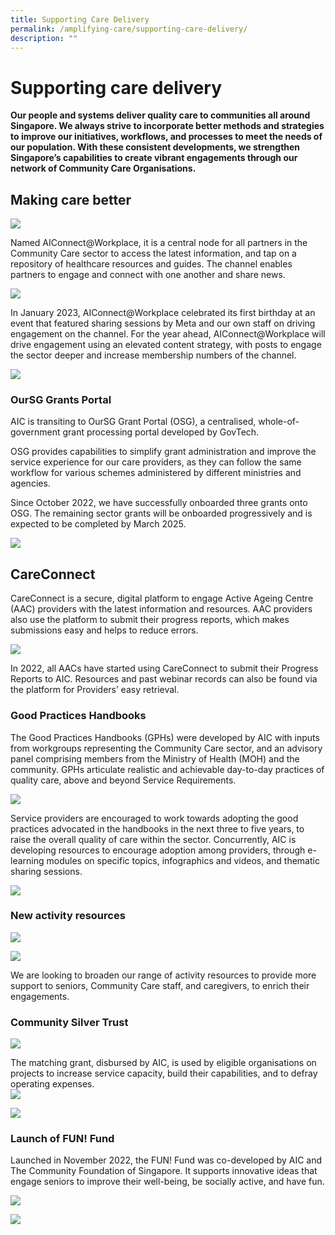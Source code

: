 ```yaml
---
title: Supporting Care Delivery
permalink: /amplifying-care/supporting-care-delivery/
description: ""
---
```

# Supporting care delivery

**Our people and systems deliver quality care to communities all around Singapore. We always strive to incorporate better methods and strategies to improve our initiatives, workflows, and processes to meet the needs of our population. With these consistent developments, we strengthen Singapore’s capabilities to create vibrant engagements through our network of Community Care Organisations.**

## Making care better
![](/images/aic-connect-workplace.png)

Named AIConnect@Workplace, it is a central node for all partners in the Community Care sector to access the latest information, and tap on a repository of healthcare resources and guides. The channel enables partners to engage and connect with one another and share news.

![](/images/850-accounts-aic-connect.png)

In January 2023, AIConnect@Workplace celebrated its first birthday at an event that featured sharing sessions by Meta and our own staff on driving engagement on the channel. For the year ahead, AIConnect@Workplace will drive engagement using an elevated content strategy, with posts to engage the sector deeper and increase membership numbers of the channel.

![](/images/ms-june-shaul.png)

### OurSG Grants Portal

AIC is transiting to OurSG Grant Portal (OSG), a centralised, whole-of-government grant processing portal developed by GovTech. 
 
OSG provides capabilities to simplify grant administration and improve the service experience for our care providers, as they can follow the same workflow for various schemes administered by different ministries and agencies. 

Since October 2022, we have successfully onboarded three grants onto OSG. The remaining sector grants will be onboarded progressively and is expected to be completed by March 2025. 

![](/images/180-service-providers%20.png)

## CareConnect
CareConnect is a secure, digital platform to engage Active Ageing Centre (AAC) providers with the latest information and resources. AAC providers also use the platform to submit their progress reports, which makes submissions easy and helps to reduce errors.

![](/images/progess-reports-aic.png)

In 2022, all AACs have started using CareConnect to submit their Progress Reports to AIC. Resources and past webinar records can also be found via the platform for Providers’ easy retrieval.

### Good Practices Handbooks
The Good Practices Handbooks (GPHs) were developed by AIC with inputs from workgroups representing the Community Care sector, and an advisory panel comprising members from the Ministry of Health (MOH) and the community. GPHs articulate realistic and achievable day-to-day practices of quality care, above and beyond Service Requirements.

![](/images/good-practices-handbooks.png)

Service providers are encouraged to work towards adopting the good practices advocated in the handbooks in the next three to five years, to raise the overall quality of care within the sector. Concurrently, AIC is developing resources to encourage adoption among providers, through e-learning modules on specific topics, infographics and videos, and thematic sharing sessions.

![](/images/partners-gphs.png)

### New activity resources
![](/images/heartful-conversations.png)

![](/images/keeping-frailer-seniors-active.png)

We are looking to broaden our range of activity resources to provide more support to seniors, Community Care staff, and caregivers, to enrich their engagements.

### Community Silver Trust
![](/images/community-silver-trust.png)

The matching grant, disbursed by AIC, is used by eligible organisations on projects to increase service capacity, build their capabilities, and to defray operating expenses.  
![](/images/1-billion-top-up.png)

![](/images/cst-matched-311-million.png)

### Launch of FUN! Fund
Launched in November 2022, the FUN! Fund was co-developed by AIC and The Community Foundation of Singapore. It supports innovative ideas that engage seniors to improve their well-being, be socially active, and have fun.

![](/images/fund-objectives.png)

![](/images/call-for-donations.png)